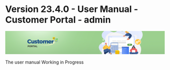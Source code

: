 # Version 23.4.0 - User Manual - Customer Portal - admin

![CustomerPortalHeader](/Customerportal/src/images/customer-portal/front-end-user/CP_banner.jpg)

The user manual Working in Progress

